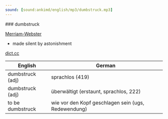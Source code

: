 ```yaml
---
sound: [sound:ankimd/english/mp3/dumbstruck.mp3]
---
```


\### dumbstruck

[Merriam-Webster](https://www.merriam-webster.com/dictionary/dumbstruck)

- made silent by astonishment

[dict.cc](https://www.dict.cc/dumbstruck)

| English        | German       |
| -------------- | ------------ |
| dumbstruck (adj) | sprachlos (419) |
| dumbstruck (adj) | überwältigt (erstaunt, sprachlos, 222) |
| to be dumbstruck | wie vor den Kopf geschlagen sein (ugs, Redewendung) |
